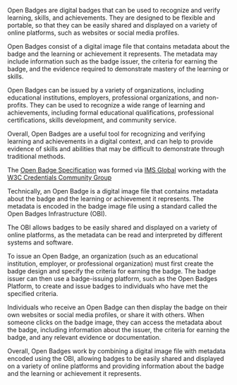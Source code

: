 Open Badges are digital badges that can be used to recognize and verify learning, skills, and achievements. They are designed to be flexible and portable, so that they can be easily shared and displayed on a variety of online platforms, such as websites or social media profiles.

Open Badges consist of a digital image file that contains metadata about the badge and the learning or achievement it represents. The metadata may include information such as the badge issuer, the criteria for earning the badge, and the evidence required to demonstrate mastery of the learning or skills.

Open Badges can be issued by a variety of organizations, including educational institutions, employers, professional organizations, and non-profits. They can be used to recognize a wide range of learning and achievements, including formal educational qualifications, professional certifications, skills development, and community service.

Overall, Open Badges are a useful tool for recognizing and verifying learning and achievements in a digital context, and can help to provide evidence of skills and abilities that may be difficult to demonstrate through traditional methods.

The [Open Badge Specification](https://1edtech.github.io/openbadges-specification/ob_v3p0.html) was formed via [IMS Global](https://www.imsglobal.org/) working with the [W3C Credentials Community Group](https://www.w3.org/community/credentials/2014/08/06/call-for-participation-in-credentials-community-group/) 

Technically, an Open Badge is a digital image file that contains metadata about the badge and the learning or achievement it represents. The metadata is encoded in the badge image file using a standard called the Open Badges Infrastructure (OBI).

The OBI allows badges to be easily shared and displayed on a variety of online platforms, as the metadata can be read and interpreted by different systems and software.

To issue an Open Badge, an organization (such as an educational institution, employer, or professional organization) must first create the badge design and specify the criteria for earning the badge. The badge issuer can then use a badge-issuing platform, such as the Open Badges Platform, to create and issue badges to individuals who have met the specified criteria.

Individuals who receive an Open Badge can then display the badge on their own websites or social media profiles, or share it with others. When someone clicks on the badge image, they can access the metadata about the badge, including information about the issuer, the criteria for earning the badge, and any relevant evidence or documentation.

Overall, Open Badges work by combining a digital image file with metadata encoded using the OBI, allowing badges to be easily shared and displayed on a variety of online platforms and providing information about the badge and the learning or achievement it represents.